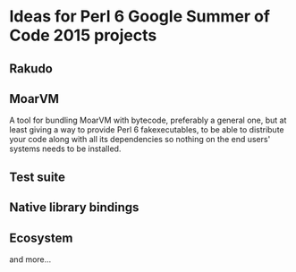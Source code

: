 # Ideas for Perl 6 Google Summer of Code 2015 projects


## Rakudo



## MoarVM

A tool for bundling MoarVM with bytecode, preferably a general one, but at least giving a way to provide
Perl 6 fakexecutables, to be able to distribute your code along with all its dependencies so nothing on the
end users' systems needs to be installed.

## Test suite



## Native library bindings



## Ecosystem



and more...
